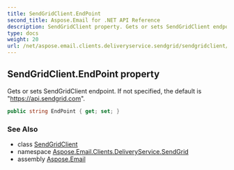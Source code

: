 ```yaml
---
title: SendGridClient.EndPoint
second_title: Aspose.Email for .NET API Reference
description: SendGridClient property. Gets or sets SendGridClient endpoint. If not specified the default is https//api.sendgrid.com
type: docs
weight: 20
url: /net/aspose.email.clients.deliveryservice.sendgrid/sendgridclient/endpoint/
---
```

## SendGridClient.EndPoint property

Gets or sets SendGridClient endpoint. If not specified, the default is "https://api.sendgrid.com".

```csharp
public string EndPoint { get; set; }
```

### See Also

* class [SendGridClient](../)
* namespace [Aspose.Email.Clients.DeliveryService.SendGrid](../../sendgridclient/)
* assembly [Aspose.Email](../../../)


